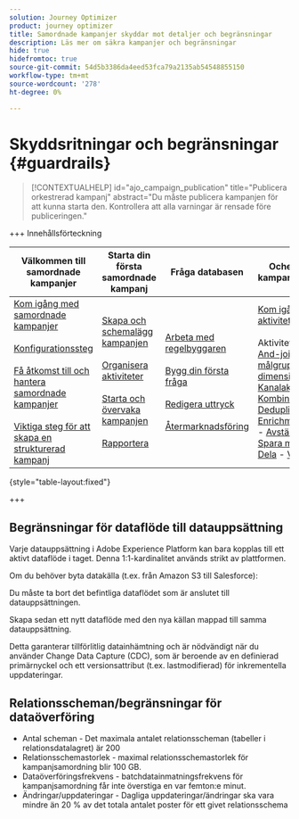 ```yaml
---
solution: Journey Optimizer
product: journey optimizer
title: Samordnade kampanjer skyddar mot detaljer och begränsningar
description: Läs mer om säkra kampanjer och begränsningar
hide: true
hidefromtoc: true
source-git-commit: 54d5b3386da4eed53fca79a2135ab54548855150
workflow-type: tm+mt
source-wordcount: '278'
ht-degree: 0%

---
```


# Skyddsritningar och begränsningar {#guardrails}

>[!CONTEXTUALHELP]
>id="ajo_campaign_publication"
>title="Publicera orkestrerad kampanj"
>abstract="Du måste publicera kampanjen för att kunna starta den. Kontrollera att alla varningar är rensade före publiceringen."

+++ Innehållsförteckning

| Välkommen till samordnade kampanjer | Starta din första samordnade kampanj | Fråga databasen | Ochestrerade kampanjaktiviteter |
|---|---|---|---|
| [Kom igång med samordnade kampanjer](gs-orchestrated-campaigns.md)<br/><br/>[Konfigurationssteg](configuration-steps.md)<br/><br/>[Få åtkomst till och hantera samordnade kampanjer](access-manage-orchestrated-campaigns.md)<br/><br/>[Viktiga steg för att skapa en strukturerad kampanj](gs-campaign-creation.md) | [Skapa och schemalägg kampanjen](create-orchestrated-campaign.md)<br/><br/>[Organisera aktiviteter](orchestrate-activities.md)<br/><br/>[Starta och övervaka kampanjen](start-monitor-campaigns.md)<br/><br/>[Rapportera](reporting-campaigns.md) | [Arbeta med regelbyggaren](orchestrated-rule-builder.md)<br/><br/>[Bygg din första fråga](build-query.md)<br/><br/>[Redigera uttryck](edit-expressions.md)<br/><br/>[Återmarknadsföring](retarget.md) | [Kom igång med aktiviteter](activities/about-activities.md)<br/><br/>Aktiviteter:<br/>[And-join](activities/and-join.md) - [Bygg målgrupp](activities/build-audience.md) - [Ändra dimension](activities/change-dimension.md) - [Kanalaktiviteter](activities/channels.md) - [Kombinera](activities/combine.md) - [Deduplicering](activities/deduplication.md) - [Enrichment](activities/enrichment.md) - [Fork](activities/fork.md)  - [Avstämning](activities/reconciliation.md) - [Spara målgrupp](activities/save-audience.md) - [Dela](activities/split.md) - [Vänta](activities/wait.md) |

{style="table-layout:fixed"}

+++

## Begränsningar för dataflöde till datauppsättning

Varje datauppsättning i Adobe Experience Platform kan bara kopplas till ett aktivt dataflöde i taget. Denna 1:1-kardinalitet används strikt av plattformen.

Om du behöver byta datakälla (t.ex. från Amazon S3 till Salesforce):

Du måste ta bort det befintliga dataflödet som är anslutet till datauppsättningen.

Skapa sedan ett nytt dataflöde med den nya källan mappad till samma datauppsättning.

Detta garanterar tillförlitlig datainhämtning och är nödvändigt när du använder Change Data Capture (CDC), som är beroende av en definierad primärnyckel och ett versionsattribut (t.ex. lastmodifierad) för inkrementella uppdateringar.


## Relationsscheman/begränsningar för dataöverföring

* Antal scheman - Det maximala antalet relationsscheman (tabeller i relationsdatalagret) är 200
* Relationsschemastorlek - maximal relationsschemastorlek för kampanjsamordning blir 100 GB.
* Dataöverföringsfrekvens - batchdatainmatningsfrekvens för kampanjsamordning får inte överstiga en var femton:e minut.
* Ändringar/uppdateringar - Dagliga uppdateringar/ändringar ska vara mindre än 20 % av det totala antalet poster för ett givet relationsschema